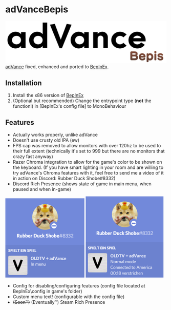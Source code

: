 # adVanceBepis
![adVanceBepis Logo](https://github.com/RubberDuckShobe/adVanceBepis/blob/master/images/adVanceBepis_transparentbg.png?raw=true)
[adVance](https://github.com/RubberDuckShobe/adVance) fixed, enhanced and ported to [BepInEx](https://github.com/BepInEx/BepInEx).

## Installation
1. Install the x86 version of [BepInEx](https://bepinex.github.io/bepinex_docs/master/articles/user_guide/installation/index.html?tabs=tabid-win)
2. (Optional but recommended) Change the entrypoint type (**not** the function!) in [BepInEx's config file] to MonoBehaviour

## Features
- Actually works properly, unlike adVance
- Doesn't use crusty old IPA (ew)
- FPS cap was removed to allow monitors with over 120hz to be used to their full extent (technically it's set to 999 but there are no monitors that crazy fast anyway)
- Razer Chroma integration to allow for the game's color to be shown on the keyboard. (If you have smart lighting in your room and are willing to try adVance's Chroma features with it, feel free to send me a video of it in action on Discord: Rubber Duck Shobe#8332)
- Discord Rich Presence (shows state of game in main menu, when paused and when in-game)

![RPC Image 1](https://github.com/RubberDuckShobe/adVanceBepis/blob/master/images/adVanceRPC_1.png?raw=true) ![RPC Image 2](https://github.com/RubberDuckShobe/adVanceBepis/blob/master/images/adVanceRPC_2.png?raw=true)

- Config for disabling/configuring features (config file located at BepInEx\config in game's folder)
- Custom menu text! (configurable with the config file)
- ~~(Soon™)~~ (Eventually™) Steam Rich Presence
